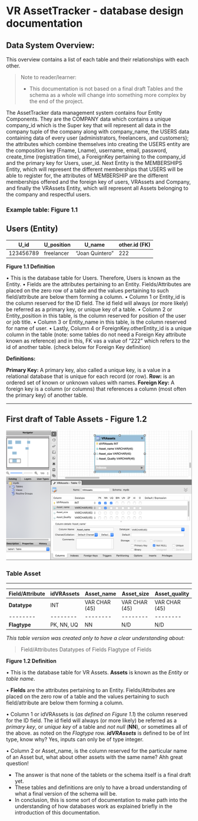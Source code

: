 # VR AssetTracker - database design documentation

## Data System Overview:
  This overview contains a list of each table and their relationships with each other.
  > Note to reader/learner:
  > * This documentation is not based on a final draft
  > Tables and the schema as a whole will change into something more complex by the end of the project.

The AssetTracker data management system contains four Entity Components.  They are the COMPANY data which contains a unique company_id which is the Super key that will represent all data in the company tuple of the company along with company_name, the USERS data containing data of every user (administrators, freelancers, and customers); the attributes which combine themselves into creating the USERS entity are the composition key (Fname, Lname), username, email, password, create_time (registration time), a ForeignKey pertaining to the company_id and the primary key for Users, user_id. Next Entity is the MEMBERSHIPS Entity, which will represent the different memberships that USERS will be able to register for, the attributes of MEMBERSHIP are the different memberships offered and the foreign key of users, VRAssets and Company, and finally the VRAssets Entity, which will represent all Assets belonging to the company and respectful users. 


### Example table: Figure 1.1

  Users (Entity) 
  ---
  | U_id | U_position | U_name | other.id (FK) |
  | -------- | -------- | -------- | -------- |
  | 123456789   | freelancer   | “Joan Quintero”  |  222  | 


**Figure 1.1 Definition**

•	This is the database table for Users. Therefore, Users is known as the Entity.
•	Fields are the attributes pertaining to an Entity. Fields/Attributes are placed on the zero row of a table and the values pertaining to such field/attribute are below them forming a column.
•	Column 1 or Entity_id is the column reserved for the ID field. The id field will always (or more likely) be referred as a primary key, or unique key of a table. 
•	Column 2 or Entity_position in this table, is the column reserved for position of the user or job title.
•	Column 3 or Entity_name in this table, is the column reserved for name of user.
•	Lastly, Column 4 or ForeignKey.otherEntity_id is a unique column in the table (note: some tables do not need a Foreign Key attribute known as reference) and in this, FK vas a value of “222” which refers to the id of another table. (check below for Foreign Key definition)

**Definitions:**

**Primary Key:** A primary key, also called a unique key, is a value in a relational database that is unique for each record (or row).
**Row:** is an ordered set of known or unknown values with names.
**Foreign Key:** A foreign key is a column (or columns) that references a column (most often the primary key) of another table. 
 
---
## First draft of Table Assets - Figure 1.2
![Image of Table_Assets](https://github.com/AmadoSuarez/AssetTracker/blob/database_joan/Table_assets.png)

### Table Asset
---
| **Field/Attribute** | idVRAssets | Asset_name | Asset_size | Asset_quality |
| --------             | -------- |   -------- |   -------- |     -------- |
| **Datatype** |           INT | VAR CHAR (45) | VAR CHAR (45) | VAR CHAR (45) |
| --------   | -------- | -------- |     -------- |      -------- |
| **Flagtype** | PK, NN, UQ | NN |        N/D |            N/D |

*This table version was created only to have a clear understanding about:*
  > Field/Attributes
  > Datatypes of Fields
  > Flagtype of Fields
  
**Figure 1.2 Definition**

•	This is the database table for VR Assets. **Assets** is known as the *Entity* or *table name*.

•	**Fields** are the attributes pertaining to an Entity. Fields/Attributes are placed on the zero row of a table and the values pertaining to such field/attribute are below them forming a column.

•	Column 1 or idVRAssets is (*as defined on Figure 1.1*) the column reserved for the ID field. The id field will always (or more likely) be referred as a *primary key*, or *unique key* of a table and *not null* (**NN**), or sometimes all of the above. as noted on the *Flagtype* row. ***idVRAssets*** is defined to be of Int type, know why? Yes, inputs can only be of type integer.

•	Column 2 or Asset_name, is the column reserved for the particular name of an Asset but, what about other assets with the same name? Ahh great question! 
* The answer is that none of the tablets or the schema itself is a final draft yet.
* These tables and definitions are only to have a broad understanding of what a final version of the schema will be.
* In conclusion, this is some sort of documentation to make path into the understanding of how databases work as explained briefly in the introduction of this documentation.


